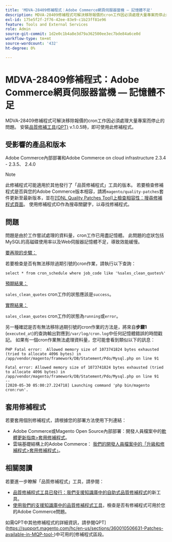 ```yaml
---
title: 'MDVA-28409修補程式：Adobe Commerce網頁伺服器當機 — 記憶體不足'
description: MDVA-28409修補程式可解決移除報價的cron工作因必須處理大量專案而停止的問題。 安裝[Quality Patches Tool (QPT)](https://devdocs.magento.com/guides/v2.4/comp-mgr/patching.html#mqp) v.1.0.5時，即可使用此修補程式。
exl-id: 175e5f2f-2f76-42ee-83e9-c1b23ff81e96
feature: Tools and External Services
role: Admin
source-git-commit: 1d2e0c1b4a8e3d79a362500ee3ec7bde84a6ce0d
workflow-type: tm+mt
source-wordcount: '432'
ht-degree: 0%

---
```


# MDVA-28409修補程式：Adobe Commerce網頁伺服器當機 — 記憶體不足

MDVA-28409修補程式可解決移除報價的cron工作因必須處理大量專案而停止的問題。 安裝[品質修補工具(QPT)](https://devdocs.magento.com/guides/v2.4/comp-mgr/patching.html#mqp) v.1.0.5時，即可使用此修補程式。

## 受影響的產品和版本

Adobe Commerce內部部署和Adobe Commerce on cloud infrastructure 2.3.4 - 2.3.5、 2.4.0

>[!NOTE]
>
>此修補程式可能適用於其他發行了「品質修補程式」工具的版本。 若要檢查修補程式是否與您的Adobe Commerce版本相容，請將`magento/quality-patches`套件更新至最新版本，並在[[!DNL Quality Patches Tool]上檢查相容性：搜尋修補程式頁面](https://devdocs.magento.com/quality-patches/tool.html#patch-grid)。 使用修補程式ID作為搜尋關鍵字，以尋找修補程式。

## 問題

問題是由於工作嘗試處理的資料量，cron工作已用盡記憶體。 此問題的症狀包括MySQL的高磁碟使用率以及Web伺服器記憶體不足，導致效能緩慢。

<u>要再現的步驟：</u>

若要檢查是否有無法移除過期引號的cron作業，請執行以下查詢：

```
select * from cron_schedule where job_code like '%sales_clean_quotes%'
```

<u>預期結果：</u>

`sales_clean_quotes` cron工作的狀態應該是`success`。

<u>實際結果：</u>

`sales_clean_quotes` cron工作的狀態為`running`或`error`。

另一種確認是否有無法移除過期引號的cron作業的方法是，將來自&#x200B;**步驟1** (`executed_at`)的查詢輸出對應到`/var/log/cron.log`中任何記憶體錯誤的時間戳記。 如果有一個cron作業無法處理資料量，您可能會看到類似以下的訊息：

```
PHP Fatal error:  Allowed memory size of 1073741824 bytes exhausted (tried to allocate 4096 bytes) in /app/vendor/magento/framework/DB/Statement/Pdo/Mysql.php on line 91

Fatal error: Allowed memory size of 1073741824 bytes exhausted (tried to allocate 4096 bytes) in /app/vendor/magento/framework/DB/Statement/Pdo/Mysql.php on line 91
--
[2020-05-30 05:00:27.224718] Launching command 'php bin/magento cron:run'.
```

## 套用修補程式

若要套用個別修補程式，請根據您的部署方法使用下列連結：

* Adobe Commerce或Magento Open Source內部部署：開發人員檔案中的[軟體更新指南>套用修補程式](https://devdocs.magento.com/guides/v2.4/comp-mgr/patching/mqp.html)。
* 雲端基礎結構上的Adobe Commerce： [我們的開發人員檔案中的「升級和修補程式>套用修補程式」](https://devdocs.magento.com/cloud/project/project-patch.html)。

## 相關閱讀

若要進一步瞭解「品質修補程式」工具，請參閱：

* [品質修補程式工具已發行：我們支援知識庫中的自助式品質修補程式](/help/announcements/adobe-commerce-announcements/magento-quality-patches-released-new-tool-to-self-serve-quality-patches.md)的新工具。
* [使用我們的支援知識庫中的品質修補程式工具](/help/support-tools/patches-available-in-qpt-tool/check-patch-for-magento-issue-with-magento-quality-patches.md)，檢查是否有修補程式可用於您的Adobe Commerce問題。

如需QPT中其他修補程式的詳細資訊，請參閱QPT](https://support.magento.com/hc/en-us/sections/360010506631-Patches-available-in-MQP-tool-)中可用的[修補程式區段。

